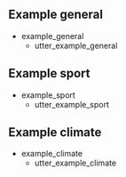 ## Example general
* example_general
    - utter_example_general

## Example sport
* example_sport
    - utter_example_sport

## Example climate
* example_climate
    - utter_example_climate